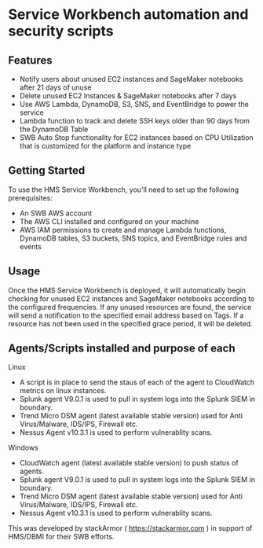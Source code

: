 # Service Workbench automation and security scripts

## Features
* Notify users about unused EC2 instances and SageMaker notebooks after 21 days of unuse
* Delete unused EC2 Instances & SageMaker notebooks after 7 days
* Use AWS Lambda, DynamoDB, S3, SNS, and EventBridge to power the service
* Lambda function to track and delete SSH keys older than 90 days from the DynamoDB Table
* SWB Auto Stop functionality for EC2 instances based on CPU Utilization that is customized for the platform and instance type

## Getting Started
To use the HMS Service Workbench, you'll need to set up the following prerequisites:
* An SWB AWS account
* The AWS CLI installed and configured on your machine
* AWS IAM permissions to create and manage Lambda functions, DynamoDB tables, S3 buckets, SNS topics, and EventBridge rules and events

## Usage
Once the HMS Service Workbench is deployed, it will automatically begin checking for unused EC2 instances and SageMaker notebooks according to the configured frequencies. If any unused resources are found, the service will send a notification to the specified email address based on Tags. If a resource has not been used in the specified grace period, it will be deleted.

## Agents/Scripts installed and purpose of each

Linux
* A script is in place to send the staus of each of the agent to CloudWatch metrics on linux instances. 
* Splunk agent V9.0.1 is used to pull in system logs into the Splunk SIEM in boundary. 
* Trend Micro DSM agent (latest available stable version) used for Anti Virus/Malware, IDS/IPS, Firewall etc. 
* Nessus Agent v10.3.1 is used to perform vulnerablity scans. 

Windows

* CloudWatch agent (latest available stable version) to push status of agents. 
* Splunk agent V9.0.1 is used to pull in system logs into the Splunk SIEM in boundary. 
* Trend Micro DSM agent (latest available stable version) used for Anti Virus/Malware, IDS/IPS, Firewall etc. 
* Nessus Agent v10.3.1 is used to perform vulnerablity scans.


This was developed by stackArmor ( https://stackarmor.com ) in support of HMS/DBMI for their SWB efforts.
